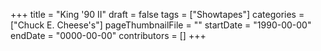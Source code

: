 +++
title = "King '90 II"
draft = false
tags = ["Showtapes"]
categories = ["Chuck E. Cheese's"]
pageThumbnailFile = ""
startDate = "1990-00-00"
endDate = "0000-00-00"
contributors = []
+++
